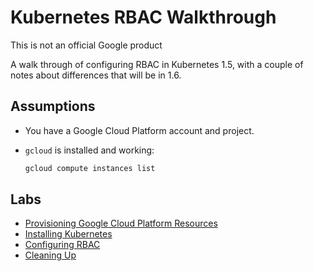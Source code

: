 # Kubernetes RBAC Walkthrough

This is not an official Google product

A walk through of configuring RBAC in Kubernetes 1.5, with a couple of notes
about differences that will be in 1.6.

## Assumptions

* You have a Google Cloud Platform account and project.
* `gcloud` is installed and working:

    ```sh
    gcloud compute instances list
    ```

## Labs

* [Provisioning Google Cloud Platform Resources](provisioning-gcp.md)
* [Installing Kubernetes](installing-kubernetes.md)
* [Configuring RBAC](configuring-rbac.md)
* [Cleaning Up](cleanup.md)
